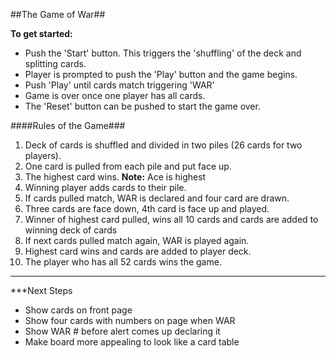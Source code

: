 
##The Game of War##

__To get started:__
- Push the 'Start' button. This triggers the 'shuffling' of the deck and splitting cards.
- Player is prompted to push the 'Play' button and the game begins.
- Push 'Play' until cards match triggering 'WAR'
- Game is over once one player has all cards.
- The 'Reset' button can be pushed to start the game over.

####Rules of the Game###
1. Deck of cards is shuffled and divided in two piles (26 cards for two players).
2. One card is pulled from each pile and put face up.
3. The highest card wins. **Note:** Ace is highest
4. Winning player adds cards to their pile.
5. If cards pulled match, WAR is declared and four card are drawn.
6. Three cards are face down, 4th card is face up and played.
7. Winner of highest card pulled, wins all 10 cards and cards are added to winning deck of cards
8. If next cards pulled match again, WAR is played again. 
9. Highest card wins and cards are added to player deck.
10. The player who has all 52 cards wins the game.

---
***Next Steps
- Show cards on front page
- Show four cards with numbers on page when WAR
- Show WAR # before alert comes up declaring it
- Make board more appealing to look like a  card table
